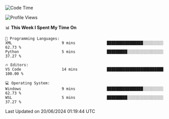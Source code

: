 <!--START_SECTION:waka-->
![Code Time](http://img.shields.io/badge/Code%20Time-655%20hrs%2056%20mins-blue)

![Profile Views](http://img.shields.io/badge/Profile%20Views-17-blue)

📊 **This Week I Spent My Time On** 

```text
💬 Programming Languages: 
XML                      9 mins              ████████████████░░░░░░░░░   62.73 % 
Python                   5 mins              █████████░░░░░░░░░░░░░░░░   37.27 % 

🔥 Editors: 
VS Code                  14 mins             █████████████████████████   100.00 % 

💻 Operating System: 
Windows                  9 mins              ████████████████░░░░░░░░░   62.73 % 
WSL                      5 mins              █████████░░░░░░░░░░░░░░░░   37.27 % 
```


 Last Updated on 20/06/2024 01:19:44 UTC
<!--END_SECTION:waka-->
